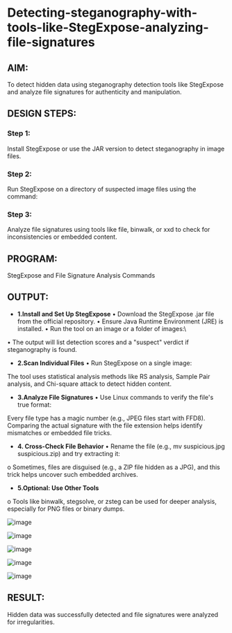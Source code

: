 # Detecting-steganography-with-tools-like-StegExpose-analyzing-file-signatures
## AIM:
To detect hidden data using steganography detection tools like StegExpose and analyze file signatures for authenticity and manipulation.

## DESIGN STEPS:
### Step 1:
Install StegExpose or use the JAR version to detect steganography in image files.

### Step 2:
Run StegExpose on a directory of suspected image files using the command:

### Step 3:
Analyze file signatures using tools like file, binwalk, or xxd to check for inconsistencies or embedded content.

## PROGRAM:
StegExpose and File Signature Analysis Commands

## OUTPUT:
- **1.Install and Set Up StegExpose**
• Download the StegExpose .jar file from the official repository.
• Ensure Java Runtime Environment (JRE) is installed.
• Run the tool on an image or a folder of images:\

• The output will list detection scores and a "suspect" verdict if steganography
is found.

- **2.Scan Individual Files**
• Run StegExpose on a single image:

The tool uses statistical analysis methods like RS analysis, Sample Pair
analysis, and Chi-square attack to detect hidden content.

- **3.Analyze File Signatures**
• Use Linux commands to verify the file's true format:

Every file type has a magic number (e.g., JPEG files start with FFD8). Comparing
the actual signature with the file extension helps identify mismatches or embedded
file tricks.

- **4. Cross-Check File Behavior**
• Rename the file (e.g., mv suspicious.jpg suspicious.zip) and try extracting it:

o Sometimes, files are disguised (e.g., a ZIP file hidden as a JPG), and this
trick helps uncover such embedded archives.

- **5.Optional: Use Other Tools**

o Tools like binwalk, stegsolve, or zsteg can be used for deeper analysis,
especially for PNG files or binary dumps.

![image](https://github.com/user-attachments/assets/035e8786-9c28-4fea-ab5c-d8043da8a4fd)

![image](https://github.com/user-attachments/assets/1a6903cd-cfa0-4fa7-837f-a34efa0a809c)

![image](https://github.com/user-attachments/assets/89fdac1b-baf2-4600-9490-f9eb4dd4eee1)


![image](https://github.com/user-attachments/assets/0f694699-9645-4aac-a938-8962943a920c)

![image](https://github.com/user-attachments/assets/1482628d-4f2c-4a26-bfb1-62edd5b5efe1)


## RESULT:
Hidden data was successfully detected and file signatures were analyzed for irregularities.
